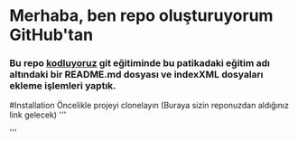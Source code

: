 # Merhaba, ben repo oluşturuyorum GitHub'tan
### Bu repo [kodluyoruz](https://academy.patika.dev/tr/courses/git/odev1) git eğitiminde bu patikadaki eğitim adı altındaki bir README.md dosyası ve indexXML dosyaları ekleme işlemleri yaptık.
#Installation 
Öncelikle projeyi clonelayın (Buraya sizin reponuzdan aldığınız link gelecek)
'''

'''

